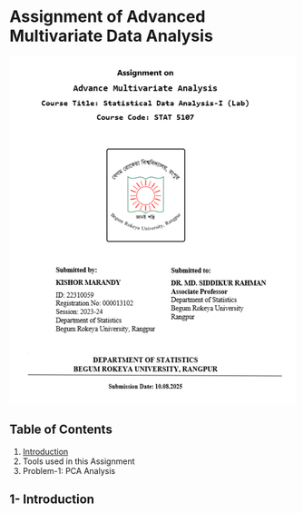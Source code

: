 # Assignment of Advanced Multivariate Data Analysis
![Alt Text](https://github.com/kishor-17168/Advanced-Multivariate-Data-Analysis-with-Python/blob/main/coverpage.png?raw=true)


## Table of Contents
1. [Introduction](1--introduction)
2. Tools used in this Assignment
3. Problem-1: PCA Analysis


## 1- Introduction
